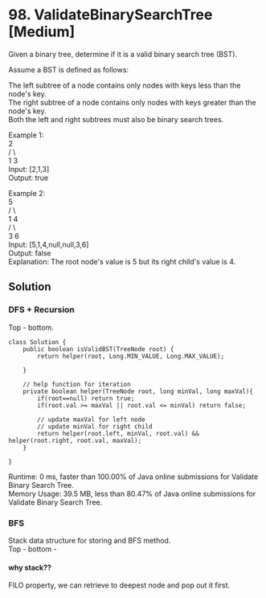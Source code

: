 # 98. ValidateBinarySearchTree [Medium]    
Given a binary tree, determine if it is a valid binary search tree (BST).    

Assume a BST is defined as follows:    

The left subtree of a node contains only nodes with keys less than the node's key.   
The right subtree of a node contains only nodes with keys greater than the node's key.   
Both the left and right subtrees must also be binary search trees.    
 

Example 1:    
    2    
   / \   
  1   3    
Input: [2,1,3]   
Output: true   

Example 2:      
    5   
   / \   
  1   4    
     / \   
    3   6    
Input: [5,1,4,null,null,3,6]   
Output: false   
Explanation: The root node's value is 5 but its right child's value is 4.    

## Solution    

### DFS + Recursion    
Top - bottom.    

```
class Solution {
    public boolean isValidBST(TreeNode root) {
        return helper(root, Long.MIN_VALUE, Long.MAX_VALUE);
        
    }
    
    // help function for iteration
    private boolean helper(TreeNode root, long minVal, long maxVal){
        if(root==null) return true;
        if(root.val >= maxVal || root.val <= minVal) return false;
        
        // update maxVal for left node
        // update minVal for right child
        return helper(root.left, minVal, root.val) && helper(root.right, root.val, maxVal);
    }
    
}
```
Runtime: 0 ms, faster than 100.00% of Java online submissions for Validate Binary Search Tree.    
Memory Usage: 39.5 MB, less than 80.47% of Java online submissions for Validate Binary Search Tree.     

### BFS    
Stack data structure for storing and BFS method.     
Top - bottom - 

#### why stack??
FILO property, we can retrieve to deepest node and pop out it first.       













